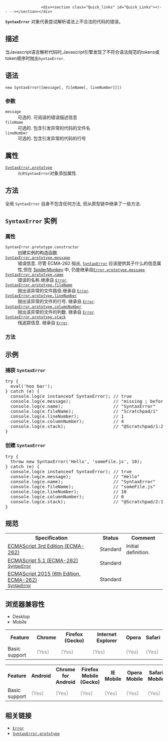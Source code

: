 
                
                  
                    <div><section class="Quick_links" id="Quick_Links"><!-- --></section></div>

<p><code><strong>SyntaxError</strong></code>&#xA0;&#x5BF9;&#x8C61;&#x4EE3;&#x8868;&#x5C1D;&#x8BD5;&#x89E3;&#x6790;&#x8BED;&#x6CD5;&#x4E0A;&#x4E0D;&#x5408;&#x6CD5;&#x7684;&#x4EE3;&#x7801;&#x7684;&#x9519;&#x8BEF;&#x3002;</p>

<h2 name="Description" id="Description">&#x63CF;&#x8FF0;</h2>

<p>&#x5F53;Javascript&#x8BED;&#x8A00;&#x89E3;&#x6790;&#x4EE3;&#x7801;&#x65F6;,Javascript&#x5F15;&#x64CE;&#x53D1;&#x73B0;&#x4E86;&#x4E0D;&#x7B26;&#x5408;&#x8BED;&#x6CD5;&#x89C4;&#x8303;&#x7684;tokens&#x6216;token&#x987A;&#x5E8F;&#x65F6;&#x629B;&#x51FA;<code>SyntaxError</code>.</p>

<h2 name="Syntax" id="Syntax">&#x8BED;&#x6CD5;</h2>

<pre class="syntaxbox"><code>new SyntaxError([<var>message</var>[, <var>fileName</var>[, <var>lineNumber</var>]]])</code></pre>

<h3 name="Parameters" id="Parameters">&#x53C2;&#x6570;</h3>

<dl>
 <dt><code>message</code></dt>
 <dd>&#x53EF;&#x9009;&#x7684;. &#x53EF;&#x9605;&#x8BFB;&#x7684;&#x9519;&#x8BEF;&#x63CF;&#x8FF0;&#x4FE1;&#x606F;</dd>
 <dt><code>fileName</code> <span title="This API has not been standardized."><i class="icon-warning-sign"> </i></span></dt>
 <dd>&#x53EF;&#x9009;&#x7684;. &#x5305;&#x542B;&#x5F15;&#x53D1;&#x5F02;&#x5E38;&#x7684;&#x4EE3;&#x7801;&#x7684;&#x6587;&#x4EF6;&#x540D;</dd>
 <dt><code>lineNumber</code> <span title="This API has not been standardized."><i class="icon-warning-sign"> </i></span></dt>
 <dd><span style="line-height: 19.0909080505371px;">&#x53EF;&#x9009;&#x7684;</span>. <span style="line-height: 19.0909080505371px;">&#x5305;&#x542B;&#x5F15;&#x53D1;&#x5F02;&#x5E38;&#x7684;&#x4EE3;&#x7801;</span><span style="line-height: 19.0909080505371px;">&#x7684;&#x884C;&#x53F7;</span></dd>
</dl>

<h2 name="Properties" id="Properties">&#x5C5E;&#x6027;</h2>

<dl>
 <dt><a href="/zh-CN/docs/Web/JavaScript/Reference/Global_Objects/SyntaxError/prototype" title="SyntaxError.prototype&#xA0;&#x5C5E;&#x6027;&#x8868;&#x793A;SyntaxError &#x6784;&#x9020;&#x5668;&#x7684;&#x539F;&#x578B;."><code>SyntaxError.prototype</code></a></dt>
 <dd><code><font face="Open Sans, sans-serif">&#x5141;&#x8BB8;</font>SyntaxError</code>&#x5BF9;&#x8C61;&#x6DFB;&#x52A0;&#x5C5E;&#x6027;.</dd>
</dl>

<h2 name="Methods" id="Methods">&#x65B9;&#x6CD5;</h2>

<p>&#x5168;&#x5C40; <code>SyntaxError</code>&#xA0;&#x81EA;&#x8EAB;&#x4E0D;&#x5305;&#x542B;&#x4EFB;&#x4F55;&#x65B9;&#x6CD5;, &#x4F46;&#x4ECE;&#x539F;&#x578B;&#x94FE;&#x4E2D;&#x7EE7;&#x627F;&#x4E86;&#x4E00;&#x4E9B;&#x65B9;&#x6CD5;.</p>

<h2 name="SyntaxError_instances" id="SyntaxError_instances"><code>SyntaxError</code>&#xA0;&#x5B9E;&#x4F8B;</h2>

<h3 name="Properties_of_SyntaxError_instances" id="Properties_of_SyntaxError_instances">&#x5C5E;&#x6027;</h3>

<div><dl><dt><code>SyntaxError.prototype.constructor</code></dt>
 <dd>&#x521B;&#x5EFA;&#x5B9E;&#x4F8B;&#x7684;&#x6784;&#x9020;&#x51FD;&#x6570;.</dd>
 <dt><a href="/zh-CN/docs/Web/JavaScript/Reference/Global_Objects/Error/message" title="message &#x5C5E;&#x6027;&#x662F;&#x6709;&#x5173;&#x9519;&#x8BEF;&#x4FE1;&#x606F;&#xFF0C;&#x4EBA;&#x7C7B;&#x6613;&#x8BFB;&#x7684;&#xFF08;human-readable&#xFF09;&#x63CF;&#x8FF0;&#x3002;"><code>SyntaxError.prototype.message</code></a></dt>
 <dd>&#x9519;&#x8BEF;&#x4FE1;&#x606F;. &#x5C3D;&#x7BA1;&#xA0;ECMA-262 &#x6307;&#x51FA;, <a href="/zh-CN/docs/Web/JavaScript/Reference/Global_Objects/SyntaxError" title="SyntaxError&#xA0;&#x5BF9;&#x8C61;&#x4EE3;&#x8868;&#x5C1D;&#x8BD5;&#x89E3;&#x6790;&#x8BED;&#x6CD5;&#x4E0A;&#x4E0D;&#x5408;&#x6CD5;&#x7684;&#x4EE3;&#x7801;&#x7684;&#x9519;&#x8BEF;."><code>SyntaxError</code></a> &#x5E94;&#x8BE5;&#x63D0;&#x4F9B;&#x5176;&#x5B50;&#x4EC0;&#x4E48;&#x7684;&#x4FE1;&#x606F;&#x5C5E;&#x6027;,&#x4F46;&#x5728;&#xA0;<a href="/en-US/docs/Mozilla/Projects/SpiderMonkey">SpiderMonkey</a>&#xA0;&#x4E2D;, &#x4ECD;&#x662F;&#x7EE7;&#x627F;&#x81EA;<a href="/zh-CN/docs/Web/JavaScript/Reference/Global_Objects/Error/message" title="message &#x5C5E;&#x6027;&#x662F;&#x6709;&#x5173;&#x9519;&#x8BEF;&#x4FE1;&#x606F;&#xFF0C;&#x4EBA;&#x7C7B;&#x6613;&#x8BFB;&#x7684;&#xFF08;human-readable&#xFF09;&#x63CF;&#x8FF0;&#x3002;"><code>Error.prototype.message</code></a>.</dd>
 <dt><a href="/zh-CN/docs/Web/JavaScript/Reference/Global_Objects/Error/name" title="name&#xA0;&#x5C5E;&#x6027;&#x8868;&#x793A;error&#x7C7B;&#x578B;&#x7684;&#x540D;&#x79F0;.&#x521D;&#x59CB;&#x503C;&#x4E3A;&quot;Error&quot;."><code>SyntaxError.prototype.name</code></a></dt>
 <dd><span style="line-height: 19.0909080505371px;">&#x9519;&#x8BEF;&#x7684;&#x540D;&#x79F0;.&#x7EE7;&#x627F;&#x81EA;</span>&#xA0;<a href="/zh-CN/docs/Web/JavaScript/Reference/Global_Objects/Error" title="&#x521B;&#x5EFA;&#x4E00;&#x4E2A;error&#x5BF9;&#x8C61;&#x3002;&#x5F53;&#x53D1;&#x751F;&#x8FD0;&#x884C;&#x65F6;&#x5F02;&#x5E38;&#x65F6;,&#x5176;&#x5B9E;&#x4F8B;&#x4F1A;&#x88AB;&#x629B;&#x51FA;.Error&#x5BF9;&#x8C61;&#x53EF;&#x4F5C;&#x4E3A;&#x7528;&#x6237;&#x81EA;&#x5B9A;&#x4E49;&#x5F02;&#x5E38;&#x7684;&#x57FA;&#x5BF9;&#x8C61;.&#x4E0B;&#x9762;&#x662F;&#x5173;&#x4E8E;&#x6807;&#x51C6;&#x5185;&#x7F6E;error&#x7C7B;&#x578B;&#x7684;&#x8BF4;&#x660E;."><code>Error</code></a>.</dd>
 <dt><a href="/zh-CN/docs/Web/JavaScript/Reference/Global_Objects/Error/fileName" class="new" title="&#x6B64;&#x9875;&#x9762;&#x4ECD;&#x672A;&#x88AB;&#x672C;&#x5730;&#x5316;, &#x671F;&#x5F85;&#x60A8;&#x7684;&#x7FFB;&#x8BD1;!"><code>SyntaxError.prototype.fileName</code></a></dt>
 <dd>&#x629B;&#x51FA;&#x8BE5;&#x5F02;&#x5E38;&#x7684;&#x6587;&#x4EF6;&#x8DEF;&#x5F84;.&#x7EE7;&#x627F;&#x81EA; <a href="/zh-CN/docs/Web/JavaScript/Reference/Global_Objects/Error" title="&#x521B;&#x5EFA;&#x4E00;&#x4E2A;error&#x5BF9;&#x8C61;&#x3002;&#x5F53;&#x53D1;&#x751F;&#x8FD0;&#x884C;&#x65F6;&#x5F02;&#x5E38;&#x65F6;,&#x5176;&#x5B9E;&#x4F8B;&#x4F1A;&#x88AB;&#x629B;&#x51FA;.Error&#x5BF9;&#x8C61;&#x53EF;&#x4F5C;&#x4E3A;&#x7528;&#x6237;&#x81EA;&#x5B9A;&#x4E49;&#x5F02;&#x5E38;&#x7684;&#x57FA;&#x5BF9;&#x8C61;.&#x4E0B;&#x9762;&#x662F;&#x5173;&#x4E8E;&#x6807;&#x51C6;&#x5185;&#x7F6E;error&#x7C7B;&#x578B;&#x7684;&#x8BF4;&#x660E;."><code>Error</code></a>.</dd>
 <dt><a href="/zh-CN/docs/Web/JavaScript/Reference/Global_Objects/Error/lineNumber" class="new" title="&#x6B64;&#x9875;&#x9762;&#x4ECD;&#x672A;&#x88AB;&#x672C;&#x5730;&#x5316;, &#x671F;&#x5F85;&#x60A8;&#x7684;&#x7FFB;&#x8BD1;!"><code>SyntaxError.prototype.lineNumber</code></a></dt>
 <dd><span style="line-height: 19.0909080505371px;">&#x629B;&#x51FA;&#x8BE5;&#x5F02;&#x5E38;&#x7684;&#x6587;&#x4EF6;&#x7684;&#x884C;&#x53F7;</span>. &#x7EE7;&#x627F;&#x81EA; <a href="/zh-CN/docs/Web/JavaScript/Reference/Global_Objects/Error" title="&#x521B;&#x5EFA;&#x4E00;&#x4E2A;error&#x5BF9;&#x8C61;&#x3002;&#x5F53;&#x53D1;&#x751F;&#x8FD0;&#x884C;&#x65F6;&#x5F02;&#x5E38;&#x65F6;,&#x5176;&#x5B9E;&#x4F8B;&#x4F1A;&#x88AB;&#x629B;&#x51FA;.Error&#x5BF9;&#x8C61;&#x53EF;&#x4F5C;&#x4E3A;&#x7528;&#x6237;&#x81EA;&#x5B9A;&#x4E49;&#x5F02;&#x5E38;&#x7684;&#x57FA;&#x5BF9;&#x8C61;.&#x4E0B;&#x9762;&#x662F;&#x5173;&#x4E8E;&#x6807;&#x51C6;&#x5185;&#x7F6E;error&#x7C7B;&#x578B;&#x7684;&#x8BF4;&#x660E;."><code>Error</code></a>.</dd>
 <dt><a href="/zh-CN/docs/Web/JavaScript/Reference/Global_Objects/Error/columnNumber" class="new" title="&#x6B64;&#x9875;&#x9762;&#x4ECD;&#x672A;&#x88AB;&#x672C;&#x5730;&#x5316;, &#x671F;&#x5F85;&#x60A8;&#x7684;&#x7FFB;&#x8BD1;!"><code>SyntaxError.prototype.columnNumber</code></a></dt>
 <dd><span style="line-height: 19.0909080505371px;">&#x629B;&#x51FA;&#x8BE5;&#x5F02;&#x5E38;&#x7684;&#x6587;&#x4EF6;&#x7684;&#x5217;&#x6570;</span>. <span style="line-height: 19.0909080505371px;">&#x7EE7;&#x627F;&#x81EA;</span> <a href="/zh-CN/docs/Web/JavaScript/Reference/Global_Objects/Error" title="&#x521B;&#x5EFA;&#x4E00;&#x4E2A;error&#x5BF9;&#x8C61;&#x3002;&#x5F53;&#x53D1;&#x751F;&#x8FD0;&#x884C;&#x65F6;&#x5F02;&#x5E38;&#x65F6;,&#x5176;&#x5B9E;&#x4F8B;&#x4F1A;&#x88AB;&#x629B;&#x51FA;.Error&#x5BF9;&#x8C61;&#x53EF;&#x4F5C;&#x4E3A;&#x7528;&#x6237;&#x81EA;&#x5B9A;&#x4E49;&#x5F02;&#x5E38;&#x7684;&#x57FA;&#x5BF9;&#x8C61;.&#x4E0B;&#x9762;&#x662F;&#x5173;&#x4E8E;&#x6807;&#x51C6;&#x5185;&#x7F6E;error&#x7C7B;&#x578B;&#x7684;&#x8BF4;&#x660E;."><code>Error</code></a>.</dd>
 <dt><a href="/zh-CN/docs/Web/JavaScript/Reference/Global_Objects/Error/stack" class="new" title="&#x6B64;&#x9875;&#x9762;&#x4ECD;&#x672A;&#x88AB;&#x672C;&#x5730;&#x5316;, &#x671F;&#x5F85;&#x60A8;&#x7684;&#x7FFB;&#x8BD1;!"><code>SyntaxError.prototype.stack</code></a></dt>
 <dd>&#x6808;&#x8FFD;&#x8E2A;&#x4FE1;&#x606F;. <span style="line-height: 19.0909080505371px;">&#x7EE7;&#x627F;&#x81EA;</span> <a href="/zh-CN/docs/Web/JavaScript/Reference/Global_Objects/Error" title="&#x521B;&#x5EFA;&#x4E00;&#x4E2A;error&#x5BF9;&#x8C61;&#x3002;&#x5F53;&#x53D1;&#x751F;&#x8FD0;&#x884C;&#x65F6;&#x5F02;&#x5E38;&#x65F6;,&#x5176;&#x5B9E;&#x4F8B;&#x4F1A;&#x88AB;&#x629B;&#x51FA;.Error&#x5BF9;&#x8C61;&#x53EF;&#x4F5C;&#x4E3A;&#x7528;&#x6237;&#x81EA;&#x5B9A;&#x4E49;&#x5F02;&#x5E38;&#x7684;&#x57FA;&#x5BF9;&#x8C61;.&#x4E0B;&#x9762;&#x662F;&#x5173;&#x4E8E;&#x6807;&#x51C6;&#x5185;&#x7F6E;error&#x7C7B;&#x578B;&#x7684;&#x8BF4;&#x660E;."><code>Error</code></a>.</dd>
</dl></div>

<h3 name="Methods_of_SyntaxError_instances" id="Methods_of_SyntaxError_instances">&#x65B9;&#x6CD5;</h3>

<div></div>

<h2 name="Examples" id="Examples">&#x793A;&#x4F8B;</h2>

<h3 name="Example:_Catch_an_SyntaxError" id="Example:_Catch_an_SyntaxError">&#x6355;&#x83B7; <code>SyntaxError</code></h3>

<pre class="brush: js">try {
  eval(&apos;hoo bar&apos;);
} catch (e) {
  console.log(e instanceof SyntaxError); // true
  console.log(e.message);                // &quot;missing ; before statement&quot;
  console.log(e.name);                   // &quot;SyntaxError&quot;
  console.log(e.fileName);               // &quot;Scratchpad/1&quot;
  console.log(e.lineNumber);             // 1
  console.log(e.columnNumber);           // 4
  console.log(e.stack);                  // &quot;@Scratchpad/1:2:3\n&quot;
}
</pre>

<h3 name="Example:_Create_an_SyntaxError" id="Example:_Create_an_SyntaxError">&#x521B;&#x5EFA; <code>SyntaxError</code></h3>

<pre class="brush: js">try {
  throw new SyntaxError(&apos;Hello&apos;, &apos;someFile.js&apos;, 10);
} catch (e) {
  console.log(e instanceof SyntaxError); // true
  console.log(e.message);                // &quot;Hello&quot;
  console.log(e.name);                   // &quot;SyntaxError&quot;
  console.log(e.fileName);               // &quot;someFile.js&quot;
  console.log(e.lineNumber);             // 10
  console.log(e.columnNumber);           // 0
  console.log(e.stack);                  // &quot;@Scratchpad/2:11:9\n&quot;
}
</pre>

<h2 id="&#x89C4;&#x8303;">&#x89C4;&#x8303;</h2>

<table class="standard-table">
 <tbody>
  <tr>
   <th scope="col">Specification</th>
   <th scope="col">Status</th>
   <th scope="col">Comment</th>
  </tr>
  <tr>
   <td><a href="http://www.ecma-international.org/publications/files/ECMA-ST-ARCH/ECMA-262,%203rd%20edition,%20December%201999.pdf" class="external" lang="en" hreflang="en" title="ECMAScript 3rd Edition (ECMA-262)">ECMAScript 3rd Edition (ECMA-262)</a></td>
   <td><span class="spec-Standard">Standard</span></td>
   <td>Initial definition.</td>
  </tr>
  <tr>
   <td><a href="http://www.ecma-international.org/ecma-262/5.1/#sec-15.11.6.4" class="external" lang="en" hreflang="en">ECMAScript 5.1 (ECMA-262)<br><small lang="zh-CN">SyntaxError</small></a></td>
   <td><span class="spec-Standard">Standard</span></td>
   <td>&#xA0;</td>
  </tr>
  <tr>
   <td><a href="http://www.ecma-international.org/ecma-262/6.0/#sec-native-error-types-used-in-this-standard-syntaxerror" class="external" lang="en" hreflang="en">ECMAScript 2015 (6th Edition, ECMA-262)<br><small lang="zh-CN">SyntaxError</small></a></td>
   <td><span class="spec-Standard">Standard</span></td>
   <td>&#xA0;</td>
  </tr>
 </tbody>
</table>

<h2 id="&#x6D4F;&#x89C8;&#x5668;&#x517C;&#x5BB9;&#x6027;">&#x6D4F;&#x89C8;&#x5668;&#x517C;&#x5BB9;&#x6027;</h2>

<div><div class="htab">
    <a name="AutoCompatibilityTable" id="AutoCompatibilityTable"></a>
    <ul>
        <li class="selected"><a>Desktop</a></li>
        <li><a>Mobile</a></li>
    </ul>
</div></div>

<div id="compat-desktop">
<table class="compat-table">
 <tbody>
  <tr>
   <th>Feature</th>
   <th>Chrome</th>
   <th>Firefox (Gecko)</th>
   <th>Internet Explorer</th>
   <th>Opera</th>
   <th>Safari</th>
  </tr>
  <tr>
   <td>Basic support</td>
   <td><span title="Please update this with the earliest version of support." style="color: #888;">(Yes)</span></td>
   <td><span title="Please update this with the earliest version of support." style="color: #888;">(Yes)</span></td>
   <td><span title="Please update this with the earliest version of support." style="color: #888;">(Yes)</span></td>
   <td><span title="Please update this with the earliest version of support." style="color: #888;">(Yes)</span></td>
   <td><span title="Please update this with the earliest version of support." style="color: #888;">(Yes)</span></td>
  </tr>
 </tbody>
</table>
</div>

<div id="compat-mobile">
<table class="compat-table">
 <tbody>
  <tr>
   <th>Feature</th>
   <th>Android</th>
   <th>Chrome for Android</th>
   <th>Firefox Mobile (Gecko)</th>
   <th>IE Mobile</th>
   <th>Opera Mobile</th>
   <th>Safari Mobile</th>
  </tr>
  <tr>
   <td>Basic support</td>
   <td><span title="Please update this with the earliest version of support." style="color: #888;">(Yes)</span></td>
   <td><span title="Please update this with the earliest version of support." style="color: #888;">(Yes)</span></td>
   <td><span title="Please update this with the earliest version of support." style="color: #888;">(Yes)</span></td>
   <td><span title="Please update this with the earliest version of support." style="color: #888;">(Yes)</span></td>
   <td><span title="Please update this with the earliest version of support." style="color: #888;">(Yes)</span></td>
   <td><span title="Please update this with the earliest version of support." style="color: #888;">(Yes)</span></td>
  </tr>
 </tbody>
</table>
</div>

<h2 id="&#x76F8;&#x5173;&#x94FE;&#x63A5;">&#x76F8;&#x5173;&#x94FE;&#x63A5;</h2>

<ul>
 <li><a href="/zh-CN/docs/Web/JavaScript/Reference/Global_Objects/Error" title="&#x901A;&#x8FC7;Error&#x7684;&#x6784;&#x9020;&#x5668;&#x53EF;&#x4EE5;&#x521B;&#x5EFA;&#x4E00;&#x4E2A;&#x9519;&#x8BEF;&#x5BF9;&#x8C61;&#x3002;&#x5F53;&#x8FD0;&#x884C;&#x65F6;&#x9519;&#x8BEF;&#x4EA7;&#x751F;&#x65F6;&#xFF0C;Error&#x7684;&#x5B9E;&#x4F8B;&#x5BF9;&#x8C61;&#x4F1A;&#x88AB;&#x629B;&#x51FA;&#x3002;Error&#x5BF9;&#x8C61;&#x53EF;&#x7528;&#x4E8E;&#x7528;&#x6237;&#x81EA;&#x5B9A;&#x4E49;&#x7684;&#x5F02;&#x5E38;&#x7684;&#x57FA;&#x7840;&#x5BF9;&#x8C61;&#x3002;&#x4E0B;&#x9762;&#x5217;&#x51FA;&#x4E86;&#x5404;&#x79CD;&#x5185;&#x5EFA;&#x7684;&#x6807;&#x51C6;&#x9519;&#x8BEF;&#x7C7B;&#x578B;&#x3002;"><code>Error</code></a></li>
 <li><a href="/zh-CN/docs/Web/JavaScript/Reference/Global_Objects/SyntaxError/prototype" title="SyntaxError.prototype&#xA0;&#x5C5E;&#x6027;&#x8868;&#x793A;SyntaxError &#x6784;&#x9020;&#x5668;&#x7684;&#x539F;&#x578B;."><code>SyntaxError.prototype</code></a></li>
</ul>
                  
                
              